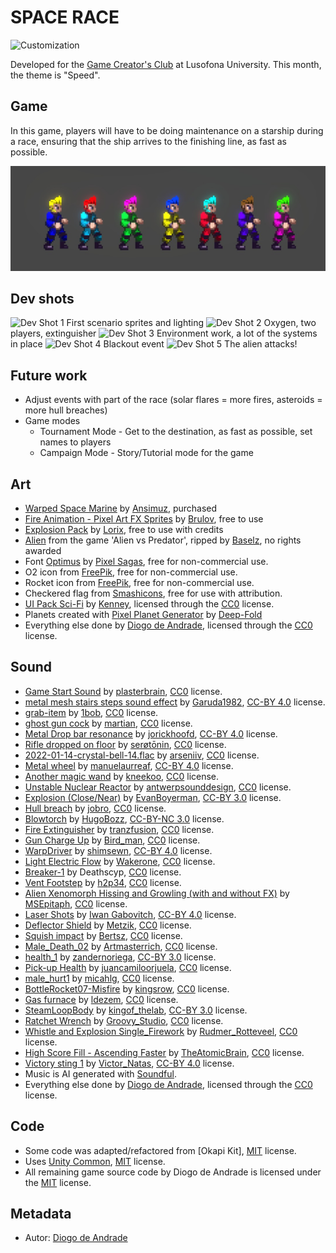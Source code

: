 # SPACE RACE

![Customization](Screenshots/title.jpg)

Developed for the [Game Creator's Club] at Lusofona University.
This month, the theme is "Speed". 

## Game

In this game, players will have to be doing maintenance on a starship during a race, ensuring that the ship arrives to the finishing line, as fast as possible.

![Customization](Screenshots/screen01.jpg)

## Dev shots

![Dev Shot 1](Screenshots/screen02.png)
First scenario sprites and lighting
![Dev Shot 2](Screenshots/screen03.png)
Oxygen, two players, extinguisher
![Dev Shot 3](Screenshots/screen04.png)
Environment work, a lot of the systems in place
![Dev Shot 4](Screenshots/screen05.png)
Blackout event
![Dev Shot 5](Screenshots/screen06.png)
The alien attacks!

## Future work
- Adjust events with part of the race (solar flares = more fires, asteroids = more hull breaches)
- Game modes
  - Tournament Mode - Get to the destination, as fast as possible, set names to players
  - Campaign Mode - Story/Tutorial mode for the game

## Art

- [Warped Space Marine](https://ansimuz.itch.io/warped-space-marine) by [Ansimuz](https://ansimuz.itch.io/), purchased
- [Fire Animation - Pixel Art FX Sprites](https://brullov.itch.io/fire-animation) by [Brulov](https://brullov.itch.io/), free to use
- [Explosion Pack](https://lorix.itch.io/explosion-pack) by [Lorix](https://lorix.itch.io/), free to use with credits
- [Alien](https://www.spriters-resource.com/arcade/alienvspredator/sheet/21042/) from the game 'Alien vs Predator', ripped by [Baselz](https://www.spriters-resource.com/submitter/Baselz/), no rights awarded
- Font [Optimus](https://www.dafont.com/pt/optimus.font) by [Pixel Sagas](https://www.dafont.com/pt/pixel-sagas.d32), free for non-commercial use.
- O2 icon from [FreePik](https://www.freepik.com/), free for non-commercial use.
- Rocket icon from [FreePik](https://www.freepik.com/), free for non-commercial use.
- Checkered flag from [Smashicons](https://smashicons.com/), free for use with attribution.
- [UI Pack Sci-Fi](https://kenney.nl/assets/ui-pack-sci-fi) by [Kenney](https://kenney.nl), licensed through the [CC0] license.
- Planets created with [Pixel Planet Generator](https://deep-fold.itch.io/pixel-planet-generator) by [Deep-Fold](https://deep-fold.itch.io/)
- Everything else done by [Diogo de Andrade], licensed through the [CC0] license.

## Sound

- [Game Start Sound](https://freesound.org/people/plasterbrain/sounds/243020/) by [plasterbrain](https://freesound.org/people/plasterbrain/), [CC0] license.
- [metal mesh stairs steps sound effect](https://freesound.org/people/Garuda1982/sounds/555386/) by [Garuda1982](https://freesound.org/people/Garuda1982/), [CC-BY 4.0] license.
- [grab-item](https://freesound.org/people/1bob/sounds/651515/) by [1bob](https://freesound.org/people/1bob/), [CC0] license.
- [ghost gun cock](https://freesound.org/people/martian/sounds/182229/) by [martian](https://freesound.org/people/martian/), [CC0] license.
- [Metal Drop bar resonance](https://freesound.org/people/jorickhoofd/sounds/160086/) by [jorickhoofd](https://freesound.org/people/jorickhoofd/), [CC-BY 4.0] license.
- [Rifle dropped on floor](https://freesound.org/people/ser%C3%B8t%C5%8Dnin/sounds/675009/) by [serøtōnin](https://freesound.org/people/ser%C3%B8t%C5%8Dnin/), [CC0] license.
- [2022-01-14-crystal-bell-14.flac](https://freesound.org/people/arseniiv/sounds/614834/) by [arseniiv](https://freesound.org/people/arseniiv/), [CC0] license.
- [Metal wheel](https://freesound.org/people/manuelaurreaf/sounds/490133/) by [manuelaurreaf](https://freesound.org/people/manuelaurreaf/), [CC-BY 4.0] license.
- [Another magic wand](https://freesound.org/people/kneekoo/sounds/548497/) by [kneekoo](https://freesound.org/people/kneekoo/), [CC0] license.
- [Unstable Nuclear Reactor](https://freesound.org/people/antwerpsounddesign/sounds/545953/) by [antwerpsounddesign](https://freesound.org/people/antwerpsounddesign/), [CC0] license.
- [Explosion (Close/Near)](https://freesound.org/people/EvanBoyerman/sounds/387229/) by [EvanBoyerman](https://freesound.org/people/EvanBoyerman/), [CC-BY 3.0] license.
- [Hull breach](https://freesound.org/people/jobro/sounds/244112/) by [jobro](https://freesound.org/people/jobro/), [CC0] license.
- [Blowtorch](https://freesound.org/people/HugoBozz/sounds/492771/) by [HugoBozz](https://freesound.org/people/HugoBozz/), [CC-BY-NC 3.0] license.
- [Fire Extinguisher](https://freesound.org/people/tranzfusion/sounds/642961/) by [tranzfusion](https://freesound.org/people/tranzfusion/), [CC0] license.
- [Gun Charge Up](https://freesound.org/people/Bird_man/sounds/316743/) by [Bird_man](https://freesound.org/people/Bird_man/), [CC0] license.
- [WarpDriver](https://freesound.org/people/shimsewn/sounds/62124/) by [shimsewn](https://freesound.org/people/shimsewn/), [CC-BY 4.0] license.
- [Light Electric Flow](https://freesound.org/people/Wakerone/sounds/393821/) by [Wakerone](https://freesound.org/people/Wakerone/), [CC0] license.
- [Breaker-1](https://freesound.org/s/404049/) by Deathscyp, [CC0] license.
- [Vent Footstep](https://freesound.org/people/h2p34/sounds/650510/) by [h2p34](https://freesound.org/people/h2p34/), [CC0] license.
- [Alien Xenomorph Hissing and Growling (with and without FX)](https://freesound.org/people/MSEpitaph/sounds/545484/) by [MSEpitaph](https://freesound.org/people/MSEpitaph/), [CC0] license.
- [Laser Shots](https://freesound.org/people/qubodup/sounds/212002/) by [Iwan Gabovitch](https://freesound.org/people/qubodup/),  [CC-BY 4.0] license.
- [Deflector Shield](https://freesound.org/people/Metzik/sounds/459782/) by [Metzik](https://freesound.org/people/Metzik/), [CC0] license.
- [Squish impact](https://freesound.org/people/Bertsz/sounds/500912/) by [Bertsz](https://freesound.org/people/Bertsz/), [CC0] license.
- [Male_Death_02](https://freesound.org/people/Artmasterrich/sounds/345451/) by [Artmasterrich](https://freesound.org/people/Artmasterrich/), [CC0] license.
- [health_1](https://freesound.org/people/zandernoriega/sounds/162387/) by [zandernoriega](https://freesound.org/people/zandernoriega/), [CC-BY 3.0] license.
- [Pick-up Health](https://freesound.org/people/juancamiloorjuela/sounds/204318/) by [juancamiloorjuela](https://freesound.org/people/juancamiloorjuela/), [CC0] license.
- [male_hurt1](https://freesound.org/people/micahlg/sounds/413176/) by [micahlg](https://freesound.org/people/micahlg/), [CC0] license.
- [BottleRocket07-Misfire](https://freesound.org/people/kingsrow/sounds/349790/) by [kingsrow](https://freesound.org/people/kingsrow/), [CC0] license.
- [Gas furnace](https://freesound.org/people/ldezem/sounds/386164/) by [ldezem](https://freesound.org/people/ldezem/), [CC0] license.
- [SteamLoopBody](https://freesound.org/people/kingof_thelab/sounds/340255/) by [kingof_thelab](https://freesound.org/people/kingof_thelab/), [CC-BY 3.0] license.
- [Ratchet Wrench](https://freesound.org/people/Groovy_Studio/sounds/717429/) by [Groovy_Studio](https://freesound.org/people/Groovy_Studio/), [CC0] license.
- [Whistle and Explosion Single_Firework](https://freesound.org/people/Rudmer_Rotteveel/sounds/336008/) by [Rudmer_Rotteveel](https://freesound.org/people/Rudmer_Rotteveel/), [CC0] license.
- [High Score Fill - Ascending Faster](https://freesound.org/people/TheAtomicBrain/sounds/194178/) by [TheAtomicBrain](https://freesound.org/people/TheAtomicBrain/), [CC0] license.
- [Victory sting 1](https://freesound.org/people/Victor_Natas/sounds/741118/) by [Victor_Natas](https://freesound.org/people/Victor_Natas/), [CC-BY 4.0] license.
- Music is AI generated with [Soundful](soundful.com).
- Everything else done by [Diogo de Andrade], licensed through the [CC0] license.

## Code

- Some code was adapted/refactored from [Okapi Kit], [MIT] license.
- Uses [Unity Common], [MIT] license.
- All remaining game source code by Diogo de Andrade is licensed under the [MIT] license.

## Metadata

- Autor: [Diogo de Andrade]

[Diogo de Andrade]:https://github.com/DiogoDeAndrade
[CC0]:https://creativecommons.org/publicdomain/zero/1.0/
[CC-BY 3.0]:https://creativecommons.org/licenses/by/3.0/
[CC-BY-NC 3.0]:https://creativecommons.org/licenses/by-nc/3.0/
[CC-BY-SA 4.0]:http://creativecommons.org/licenses/by-sa/4.0/
[CC-BY 4.0]:https://creativecommons.org/licenses/by/4.0/
[OkapiKit]:https://github.com/VideojogosLusofona/OkapiKit
[Unity Common]:https://github.com/DiogoDeAndrade/UnityCommon
[Game Creator's Club]:https://game-creators-club.itch.io/
[Soundful]:https://soundful.com/
[MIT]:LICENSE
